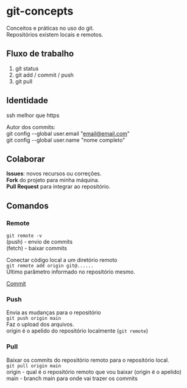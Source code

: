 # git-concepts
Conceitos e práticas no uso do git.\
Repositórios existem locais e remotos.

## Fluxo de trabalho
1. git status
1. git add / commit / push
1. git pull

## Identidade
ssh melhor que https

Autor dos commits:\
git config --global user.email "email@email.com"\
git config --global user.name "nome completo"

## Colaborar
**Issues**: novos recursos ou correções.\
**Fork** do projeto para minha máquina.\
**Pull Request** para integrar ao repositório.

## Comandos
### Remote
`git remote -v`\
(push) - envio de commits\
(fetch) - baixar commits

Conectar código local a um diretório remoto\
`git remote add origin git@......`\
Último parâmetro informado no repositório mesmo.

[Commit](commit)

### Push
Envia as mudanças para o repositório\
`git push origin main`\
Faz o upload dos arquivos.\
origin é o apelido do repositório localmente (`git remote`)

### Pull
Baixar os commits do repositório remoto para o repositório local.\
`git pull origin main`\
origin - qual é o repositório remoto que vou baixar (origin é o apelido)\
main - branch main para onde vai trazer os commits
